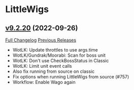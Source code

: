 # LittleWigs

## [v9.2.20](https://github.com/BigWigsMods/LittleWigs/tree/v9.2.20) (2022-09-26)
[Full Changelog](https://github.com/BigWigsMods/LittleWigs/compare/v9.2.19...v9.2.20) [Previous Releases](https://github.com/BigWigsMods/LittleWigs/releases)

- WotLK: Update throttles to use args.time  
- WotLK/Gundrak/Moorabi: Scan for boss unit  
- WotLK: Don't use CheckBossStatus in Classic  
- WotLK: Limit unit event calls  
- Also fix running from source on classic  
- Fix options when running LittleWigs from source (#757)  
- Workflow: Enable Wago again  
